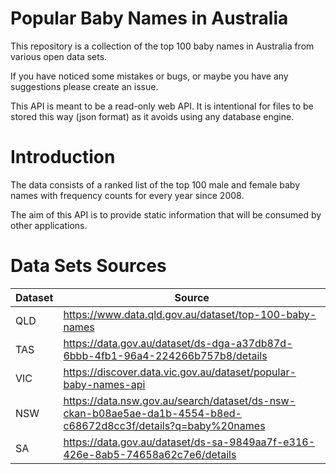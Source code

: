 # Popular Baby Names in Australia

This repository is a collection of the top 100 baby names in Australia from various open data sets.

If you have noticed some mistakes or bugs, or maybe you have any suggestions please create an issue.

This API is meant to be a read-only web API. It is intentional for files to be stored this way (json format) as it avoids using any database engine.

# Introduction

The data consists of a ranked list of the top 100 male and female baby names with frequency counts for every year since 2008. 

The aim of this API is to provide static information that will be consumed by other applications.

# Data Sets Sources

| Dataset | Source                                                                                                         |
| ------- | -------------------------------------------------------------------------------------------------------------- |
| QLD     | https://www.data.qld.gov.au/dataset/top-100-baby-names                                                         |
| TAS     | https://data.gov.au/dataset/ds-dga-a37db87d-6bbb-4fb1-96a4-224266b757b8/details                                |
| VIC     | https://discover.data.vic.gov.au/dataset/popular-baby-names-api                                                |
| NSW     | https://data.nsw.gov.au/search/dataset/ds-nsw-ckan-b08ae5ae-da1b-4554-b8ed-c68672d8cc3f/details?q=baby%20names |
| SA      | https://data.gov.au/dataset/ds-sa-9849aa7f-e316-426e-8ab5-74658a62c7e6/details                                 |


